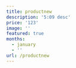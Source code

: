 ```yaml
---
title: productnew
description: '5:09 desc'
price: '123'
image: ''
featured: true
months:
  - january
  - ''
url: /productnew
---
```


